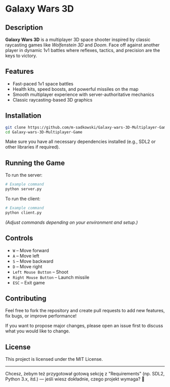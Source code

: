 # Galaxy Wars 3D

## Description

**Galaxy Wars 3D** is a multiplayer 3D space shooter inspired by classic raycasting games like *Wolfenstein 3D* and *Doom*. Face off against another player in dynamic 1v1 battles where reflexes, tactics, and precision are the keys to victory.

## Features

- Fast-paced 1v1 space battles
- Health kits, speed boosts, and powerful missiles on the map
- Smooth multiplayer experience with server-authoritative mechanics
- Classic raycasting-based 3D graphics

## Installation

```bash
git clone https://github.com/m-sadkowski/Galaxy-wars-3D-Multiplayer-Game.git
cd Galaxy-wars-3D-Multiplayer-Game
```

Make sure you have all necessary dependencies installed (e.g., SDL2 or other libraries if required).

## Running the Game

To run the server:

```bash
# Example command
python server.py
```

To run the client:

```bash
# Example command
python client.py
```

*(Adjust commands depending on your environment and setup.)*

## Controls

- `W` – Move forward
- `A` – Move left
- `S` – Move backward
- `D` – Move right
- `Left Mouse Button` – Shoot
- `Right Mouse Button` – Launch missile
- `ESC` – Exit game

## Contributing

Feel free to fork the repository and create pull requests to add new features, fix bugs, or improve performance!

If you want to propose major changes, please open an issue first to discuss what you would like to change.

## License

This project is licensed under the MIT License.

---

Chcesz, żebym też przygotował gotową sekcję z "Requirements" (np. SDL2, Python 3.x, itd.) — jeśli wiesz dokładnie, czego projekt wymaga? 🚀